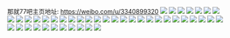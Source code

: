 那就77吧主页地址: https://weibo.com/u/3340899320 
![](https://wx4.sinaimg.cn/mw2000/c72213f8ly1h9hknzdwzjj22aj322kjl.jpg) 
![](https://wx4.sinaimg.cn/mw2000/c72213f8ly1h9fa70epwkj228y30sb2d.jpg) 
![](https://wx4.sinaimg.cn/mw2000/c72213f8ly1h9fa6pzelfj224f2tde84.jpg) 
![](https://wx4.sinaimg.cn/mw2000/c72213f8ly1h9fa7c51zzj22c0340e86.jpg) 
![](https://wx4.sinaimg.cn/mw2000/c72213f8ly1h8nj2f7415j227i2y0u0y.jpg) 
![](https://wx4.sinaimg.cn/mw2000/c72213f8ly1h8nj2gzq9hj22c0340b2b.jpg) 
![](https://wx4.sinaimg.cn/mw2000/c72213f8ly1h8e8u0l986j21pm2ea1kz.jpg) 
![](https://wx4.sinaimg.cn/mw2000/c72213f8ly1h8e8ub7uyyj21uk2l7kjn.jpg) 
![](https://wx4.sinaimg.cn/mw2000/c72213f8ly1h8e8ttfqoaj21p12dhu0y.jpg) 
![](https://wx4.sinaimg.cn/mw2000/c72213f8ly1h8bwqorfd9j22c03407wk.jpg) 
![](https://wx4.sinaimg.cn/mw2000/c72213f8ly1h8bwqlekxfj22a531o7wh.jpg) 
![](https://wx4.sinaimg.cn/mw2000/c72213f8gy1h88fw5r1s7j223k3244qq.jpg) 
![](https://wx4.sinaimg.cn/mw2000/c72213f8gy1h88fw4a06yj22ap32ax6p.jpg) 
![](https://wx4.sinaimg.cn/mw2000/c72213f8gy1h88fw7jq3vj22a831n7wi.jpg) 
![](https://wx4.sinaimg.cn/mw2000/c72213f8gy1h88fw8xcvsj228k31cb2a.jpg) 
![](https://wx4.sinaimg.cn/mw2000/c72213f8gy1h88fwa8lwhj229x319kjm.jpg) 
![](https://wx4.sinaimg.cn/mw2000/c72213f8gy1h88fwby6yxj225y2xze83.jpg) 
![](https://wx4.sinaimg.cn/mw2000/c72213f8gy1h88fwfspbkj22c03401kz.jpg) 
![](https://wx4.sinaimg.cn/mw2000/c72213f8gy1h88fwhem0jj228o31eu0y.jpg) 
![](https://wx4.sinaimg.cn/mw2000/c72213f8gy1h88fwi46t8j21441nn4pa.jpg) 
![](https://wx4.sinaimg.cn/mw2000/c72213f8gy1h867oylqnzj20zo0q9n33.jpg) 
![](https://wx4.sinaimg.cn/mw2000/c72213f8ly1h7nogmkqi3j22c03401ky.jpg) 
![](https://wx4.sinaimg.cn/mw2000/c72213f8ly1h7nogntx4ej21lw2924o8.jpg) 
![](https://wx4.sinaimg.cn/mw2000/c72213f8ly1h7nogqtmgjj22a831nx6q.jpg) 
![](https://wx4.sinaimg.cn/mw2000/c72213f8ly1h7nogsim3tj223h2snkjl.jpg) 
![](https://wx4.sinaimg.cn/mw2000/c72213f8ly1h7nogtz8baj22ac340000.jpg) 
![](https://wx4.sinaimg.cn/mw2000/c72213f8ly1h7noglazokj22c0340e82.jpg) 
![](https://wx4.sinaimg.cn/mw2000/c72213f8ly1h7hvn8h1q4j223y2tab2a.jpg) 
![](https://wx4.sinaimg.cn/mw2000/c72213f8ly1h7gqigqpifj22422yhqv5.jpg) 
![](https://wx4.sinaimg.cn/mw2000/c72213f8ly1h7gqimixt7j22192uku0x.jpg) 
![](https://wx4.sinaimg.cn/mw2000/c72213f8gy1h76cmabcdtj22bz2wznpf.jpg) 
![](https://wx4.sinaimg.cn/mw2000/c72213f8gy1h76cmxkuovj233z2bzafy.jpg) 
![](https://wx4.sinaimg.cn/mw2000/c72213f8gy1h76cmhxvnxj22by2wywxe.jpg) 
![](https://wx4.sinaimg.cn/mw2000/c72213f8ly1h6r8082j6vj21xx2pwdp7.jpg) 
![](https://wx4.sinaimg.cn/mw2000/c72213f8ly1h6r7vb20wgj21zn2sbb29.jpg) 
![](https://wx4.sinaimg.cn/mw2000/c72213f8ly1h6r7v1sw2oj21qr2fvqv5.jpg) 
![](https://wx4.sinaimg.cn/mw2000/c72213f8ly1h6j90ll1e5j21401e0djo.jpg) 
![](https://wx4.sinaimg.cn/mw2000/c72213f8ly1h6j90plx3yj21401e0dq2.jpg) 
![](https://wx4.sinaimg.cn/mw2000/c72213f8ly1h631lfltcrj21hx2nv4qp.jpg) 
![](https://wx4.sinaimg.cn/mw2000/c72213f8ly1h631lgkv90j21ji2qoadx.jpg) 
![](https://wx4.sinaimg.cn/mw2000/c72213f8ly1h5msxrqbhyj228a2z2qv5.jpg) 
![](https://wx4.sinaimg.cn/mw2000/c72213f8ly1h5msxtd9n8j22492toe81.jpg) 
![](https://wx4.sinaimg.cn/mw2000/c72213f8ly1h5msxl1w51j21zx2o2kjl.jpg) 

